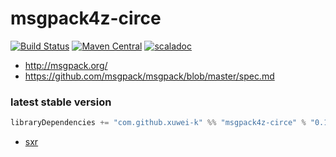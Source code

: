 # msgpack4z-circe

[![Build Status](https://secure.travis-ci.org/msgpack4z/msgpack4z-circe.png?branch=master)](http://travis-ci.org/msgpack4z/msgpack4z-circe)
[![Maven Central](https://maven-badges.herokuapp.com/maven-central/com.github.xuwei-k/msgpack4z-circe_2.11/badge.svg)](https://maven-badges.herokuapp.com/maven-central/com.github.xuwei-k/msgpack4z-circe_2.11)
[![scaladoc](http://javadoc-badge.appspot.com/com.github.xuwei-k/msgpack4z-circe_2.11.svg?label=scaladoc)](http://javadoc-badge.appspot.com/com.github.xuwei-k/msgpack4z-circe_2.11)

- <http://msgpack.org/>
- <https://github.com/msgpack/msgpack/blob/master/spec.md>

### latest stable version

```scala
libraryDependencies += "com.github.xuwei-k" %% "msgpack4z-circe" % "0.1.1"
```

- [sxr](https://oss.sonatype.org/service/local/repositories/releases/archive/com/github/xuwei-k/msgpack4z-circe_2.11/0.1.1/msgpack4z-circe_2.11-0.1.1-sxr.jar/!/index.html)

